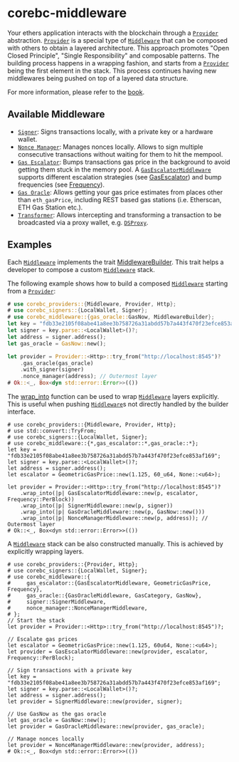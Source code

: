 # corebc-middleware

Your ethers application interacts with the blockchain through a [`Provider`](corebc_providers::Provider) abstraction. [`Provider`](corebc_providers::Provider) is a special type of [`Middleware`](corebc_providers::Middleware) that can be composed with others to obtain a layered architecture. This approach promotes "Open Closed Principle", "Single Responsibility" and composable patterns. The building process happens in a wrapping fashion, and starts from a [`Provider`](corebc_providers::Provider) being the first element in the stack. This process continues having new middlewares being pushed on top of a layered data structure.

For more information, please refer to the [book](https://gakonst.com/ethers-rs).

## Available Middleware

-   [`Signer`](./signer/struct.SignerMiddleware.html): Signs transactions locally, with a private key or a hardware wallet.
-   [`Nonce Manager`](./nonce_manager/struct.NonceManagerMiddleware.html): Manages nonces locally. Allows to sign multiple consecutive transactions without waiting for them to hit the mempool.
-   [`Gas Escalator`](./gas_escalator/struct.GasEscalatorMiddleware.html): Bumps transactions gas price in the background to avoid getting them stuck in the memory pool. A [`GasEscalatorMiddleware`](crate::gas_escalator::GasEscalatorMiddleware) supports different escalation strategies (see [GasEscalator](crate::gas_escalator::GasEscalator)) and bump frequencies (see [Frequency](crate::gas_escalator::Frequency)).
-   [`Gas Oracle`](./gas_oracle/struct.GasOracleMiddleware.html): Allows getting
    your gas price estimates from places other than `eth_gasPrice`, including REST based gas stations (i.e. Etherscan, ETH Gas Station etc.).
-   [`Transformer`](./transformer/trait.Transformer.html): Allows intercepting and
    transforming a transaction to be broadcasted via a proxy wallet, e.g.
    [`DSProxy`](./transformer/struct.DsProxy.html).

## Examples

Each [`Middleware`](corebc_providers::Middleware) implements the trait [MiddlewareBuilder](crate::MiddlewareBuilder). This trait helps a developer to compose a custom [`Middleware`](corebc_providers::Middleware) stack.

The following example shows how to build a composed [`Middleware`](corebc_providers::Middleware) starting from a [`Provider`](corebc_providers::Provider):

```rust
# use corebc_providers::{Middleware, Provider, Http};
# use corebc_signers::{LocalWallet, Signer};
# use corebc_middleware::{gas_oracle::GasNow, MiddlewareBuilder};
let key = "fdb33e2105f08abe41a8ee3b758726a31abdd57b7a443f470f23efce853af169";
let signer = key.parse::<LocalWallet>()?;
let address = signer.address();
let gas_oracle = GasNow::new();

let provider = Provider::<Http>::try_from("http://localhost:8545")?
    .gas_oracle(gas_oracle)
    .with_signer(signer)
    .nonce_manager(address); // Outermost layer
# Ok::<_, Box<dyn std::error::Error>>(())
```

The [wrap_into](crate::MiddlewareBuilder::wrap_into) function can be used to wrap [`Middleware`](corebc_providers::Middleware) layers explicitly. This is useful when pushing [`Middleware`](corebc_providers::Middleware)s not directly handled by the builder interface.

```rust,no_run
# use corebc_providers::{Middleware, Provider, Http};
# use std::convert::TryFrom;
# use corebc_signers::{LocalWallet, Signer};
# use corebc_middleware::{*,gas_escalator::*,gas_oracle::*};
let key = "fdb33e2105f08abe41a8ee3b758726a31abdd57b7a443f470f23efce853af169";
let signer = key.parse::<LocalWallet>()?;
let address = signer.address();
let escalator = GeometricGasPrice::new(1.125, 60_u64, None::<u64>);

let provider = Provider::<Http>::try_from("http://localhost:8545")?
    .wrap_into(|p| GasEscalatorMiddleware::new(p, escalator, Frequency::PerBlock))
    .wrap_into(|p| SignerMiddleware::new(p, signer))
    .wrap_into(|p| GasOracleMiddleware::new(p, GasNow::new()))
    .wrap_into(|p| NonceManagerMiddleware::new(p, address)); // Outermost layer
# Ok::<_, Box<dyn std::error::Error>>(())
```

A [`Middleware`](corebc_providers::Middleware) stack can be also constructed manually. This is achieved by explicitly wrapping layers.

```rust,no_run
# use corebc_providers::{Provider, Http};
# use corebc_signers::{LocalWallet, Signer};
# use corebc_middleware::{
#     gas_escalator::{GasEscalatorMiddleware, GeometricGasPrice, Frequency},
#     gas_oracle::{GasOracleMiddleware, GasCategory, GasNow},
#     signer::SignerMiddleware,
#     nonce_manager::NonceManagerMiddleware,
# };
// Start the stack
let provider = Provider::<Http>::try_from("http://localhost:8545")?;

// Escalate gas prices
let escalator = GeometricGasPrice::new(1.125, 60u64, None::<u64>);
let provider = GasEscalatorMiddleware::new(provider, escalator, Frequency::PerBlock);

// Sign transactions with a private key
let key = "fdb33e2105f08abe41a8ee3b758726a31abdd57b7a443f470f23efce853af169";
let signer = key.parse::<LocalWallet>()?;
let address = signer.address();
let provider = SignerMiddleware::new(provider, signer);

// Use GasNow as the gas oracle
let gas_oracle = GasNow::new();
let provider = GasOracleMiddleware::new(provider, gas_oracle);

// Manage nonces locally
let provider = NonceManagerMiddleware::new(provider, address);
# Ok::<_, Box<dyn std::error::Error>>(())
```
